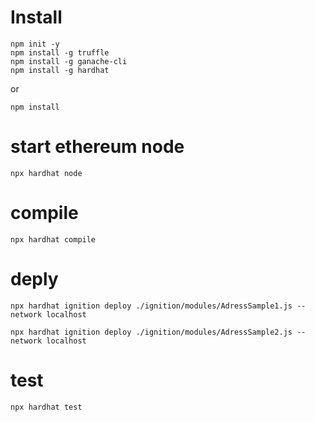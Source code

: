 # Install
```
npm init -y
npm install -g truffle
npm install -g ganache-cli
npm install -g hardhat
```

or

```
npm install
```

# start ethereum node
```
npx hardhat node
```

# compile
```
npx hardhat compile
```

# deply
```
npx hardhat ignition deploy ./ignition/modules/AdressSample1.js --network localhost
```
```
npx hardhat ignition deploy ./ignition/modules/AdressSample2.js --network localhost
```

# test
```
npx hardhat test
```

